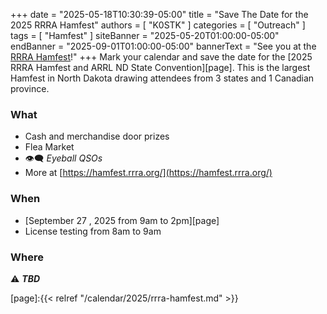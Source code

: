 +++
date = "2025-05-18T10:30:39-05:00"
title = "Save The Date for the 2025 RRRA Hamfest"
authors = [ "K0STK" ]
categories = [ "Outreach" ]
tags = [ "Hamfest" ]
siteBanner = "2025-05-20T01:00:00-05:00"
endBanner = "2025-09-01T01:00:00-05:00"
bannerText = "See you at the [RRRA Hamfest](https://hamfest.rrra.org)!"
+++
Mark your calendar and save the date for the
[2025 RRRA Hamfest and ARRL ND State Convention][page]. This is the
largest Hamfest in North Dakota drawing attendees from 3 states and 1
Canadian province.
<!--more-->

### What

* Cash and merchandise door prizes
* Flea Market
* :eye_speech_bubble: *Eyeball QSOs*
* More at [https://hamfest.rrra.org/](https://hamfest.rrra.org/)

### When

* [September 27 , 2025 from 9am to 2pm][page]
* License testing from 8am to 9am

### Where

:warning: ***TBD***

[page]:{{< relref "/calendar/2025/rrra-hamfest.md" >}}
